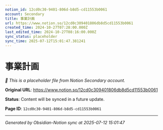 ```yaml
---
notion_id: 12cd0c30-9401-806d-b8d5-cd11553b0061
account: Secondary
title: 事業計画
url: https://www.notion.so/12cd0c309401806db8d5cd11553b0061
created_time: 2024-10-27T07:28:00.000Z
last_edited_time: 2024-10-27T08:16:00.000Z
sync_status: placeholder
sync_time: 2025-07-12T15:01:47.381241
---
```


# 事業計画

*🔄 This is a placeholder file from Notion Secondary account.*

**Original URL**: https://www.notion.so/12cd0c309401806db8d5cd11553b0061

**Status**: Content will be synced in a future update.

**Page ID**: `12cd0c30-9401-806d-b8d5-cd11553b0061`

---

*Generated by Obsidian-Notion sync at 2025-07-12 15:01:47*
